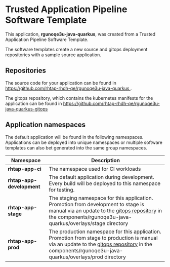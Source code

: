 # Trusted Application Pipeline Software Template

This application, **rgunoqe3u-java-quarkus**, was created from a Trusted Application Pipeline Software Template.

The software templates create a new source and gitops deployment repositories with a sample source application. 

## Repositories

The source code for your application can be found in [https://github.com/rhtap-rhdh-qe/rgunoqe3u-java-quarkus ](https://github.com/rhtap-rhdh-qe/rgunoqe3u-java-quarkus ).
 
The gitops repository, which contains the kubernetes manifests for the application can be found in 
[https://github.com/rhtap-rhdh-qe/rgunoqe3u-java-quarkus-gitops ](https://github.com/rhtap-rhdh-qe/rgunoqe3u-java-quarkus-gitops ) 

## Application namespaces 

The default application will be found in the following namespaces. Applications can be deployed into unique namespaces or multiple software templates can also bet generated into the same group namespaces.  

|  Namespace   |  Description   |  
| -------- | -------- |
| **rhtap-app-ci** | The namespace used for CI workloads |
| **rhtap-app-development** | The default application during development. Every build will be deployed to this namespace for testing. |
| **rhtap-app-stage** | The staging namespace for this application. Promotion from development to stage is manual via an update to the [gitops repository](https://github.com/rhtap-rhdh-qe/rgunoqe3u-java-quarkus-gitops ) in the components/rgunoqe3u-java-quarkus/overlays/stage directory |
| **rhtap-app-prod** | The production namespace for this application. Promotion from stage to production is manual via an update to the [gitops repository](https://github.com/rhtap-rhdh-qe/rgunoqe3u-java-quarkus-gitops ) in the components/rgunoqe3u-java-quarkus/overlays/prod directory |